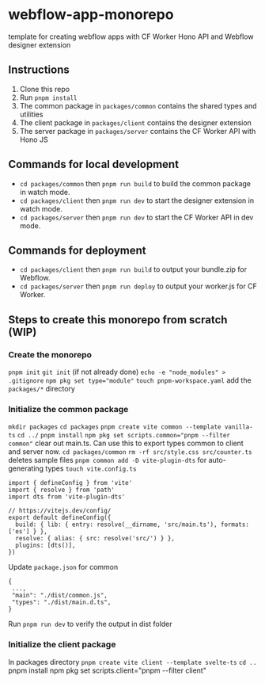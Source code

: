 # webflow-app-monorepo

template for creating webflow apps with CF Worker Hono API and Webflow designer extension

## Instructions

1. Clone this repo
2. Run `pnpm install`
3. The common package in `packages/common` contains the shared types and utilities
4. The client package in `packages/client` contains the designer extension
5. The server package in `packages/server` contains the CF Worker API with Hono JS

## Commands for local development

- `cd packages/common` then `pnpm run build` to build the common package in watch mode.
- `cd packages/client` then `pnpm run dev` to start the designer extension in watch mode.
- `cd packages/server` then `pnpm run dev` to start the CF Worker API in dev mode.

## Commands for deployment

- `cd packages/client` then `pnpm run build` to output your bundle.zip for Webflow.
- `cd packages/server` then `pnpm run deploy` to output your worker.js for CF Worker.

## Steps to create this monorepo from scratch (WIP)

### Create the monorepo

`pnpm init`
`git init` (if not already done)
`echo -e "node_modules" > .gitignore`
`npm pkg set type="module"`
`touch pnpm-workspace.yaml` add the `packages/*` directory

### Initialize the common package

`mkdir packages`
`cd packages`
`pnpm create vite common --template vanilla-ts`
`cd ../`
`pnpm install`
`npm pkg set scripts.common="pnpm --filter common"`
clear out main.ts. Can use this to export types common to client and server now.
`cd packages/common`
`rm -rf src/style.css src/counter.ts` deletes sample files
`pnpm common add -D vite-plugin-dts` for auto-generating types
`touch vite.config.ts`

```
import { defineConfig } from 'vite'
import { resolve } from 'path'
import dts from 'vite-plugin-dts'

// https://vitejs.dev/config/
export default defineConfig({
  build: { lib: { entry: resolve(__dirname, 'src/main.ts'), formats: ['es'] } },
  resolve: { alias: { src: resolve('src/') } },
  plugins: [dts()],
})
```

Update `package.json` for common

```
{
 ...,
 "main": "./dist/common.js",
 "types": "./dist/main.d.ts",
}
```

Run `pnpm run dev` to verify the output in dist folder

### Initialize the client package

In packages directory
`pnpm create vite client --template svelte-ts`
`cd ..`
pnpm install
npm pkg set scripts.client="pnpm --filter client"
